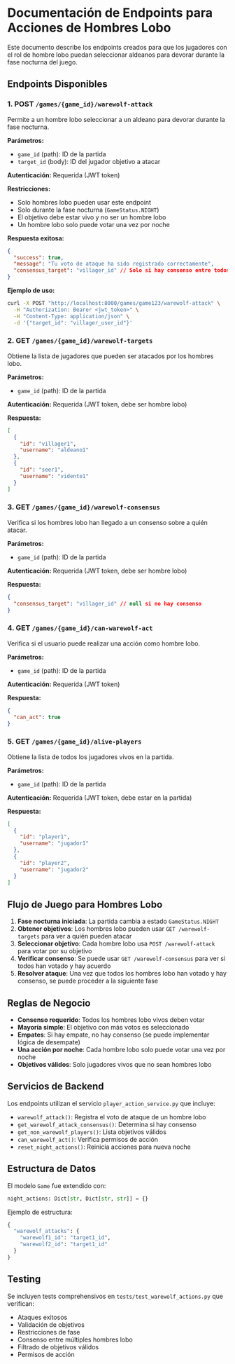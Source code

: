 # Documentación de Endpoints para Acciones de Hombres Lobo

Este documento describe los endpoints creados para que los jugadores con el rol de hombre lobo puedan seleccionar aldeanos para devorar durante la fase nocturna del juego.

## Endpoints Disponibles

### 1. POST `/games/{game_id}/warewolf-attack`

Permite a un hombre lobo seleccionar a un aldeano para devorar durante la fase nocturna.

**Parámetros:**
- `game_id` (path): ID de la partida
- `target_id` (body): ID del jugador objetivo a atacar

**Autenticación:** Requerida (JWT token)

**Restricciones:**
- Solo hombres lobo pueden usar este endpoint
- Solo durante la fase nocturna (`GameStatus.NIGHT`)
- El objetivo debe estar vivo y no ser un hombre lobo
- Un hombre lobo solo puede votar una vez por noche

**Respuesta exitosa:**
```json
{
  "success": true,
  "message": "Tu voto de ataque ha sido registrado correctamente",
  "consensus_target": "villager_id" // Solo si hay consenso entre todos los hombres lobo
}
```

**Ejemplo de uso:**
```bash
curl -X POST "http://localhost:8000/games/game123/warewolf-attack" \
  -H "Authorization: Bearer <jwt_token>" \
  -H "Content-Type: application/json" \
  -d '{"target_id": "villager_user_id"}'
```

### 2. GET `/games/{game_id}/warewolf-targets`

Obtiene la lista de jugadores que pueden ser atacados por los hombres lobo.

**Parámetros:**
- `game_id` (path): ID de la partida

**Autenticación:** Requerida (JWT token, debe ser hombre lobo)

**Respuesta:**
```json
[
  {
    "id": "villager1",
    "username": "aldeano1"
  },
  {
    "id": "seer1",
    "username": "vidente1"
  }
]
```

### 3. GET `/games/{game_id}/warewolf-consensus`

Verifica si los hombres lobo han llegado a un consenso sobre a quién atacar.

**Parámetros:**
- `game_id` (path): ID de la partida

**Autenticación:** Requerida (JWT token, debe ser hombre lobo)

**Respuesta:**
```json
{
  "consensus_target": "villager_id" // null si no hay consenso
}
```

### 4. GET `/games/{game_id}/can-warewolf-act`

Verifica si el usuario puede realizar una acción como hombre lobo.

**Parámetros:**
- `game_id` (path): ID de la partida

**Autenticación:** Requerida (JWT token)

**Respuesta:**
```json
{
  "can_act": true
}
```

### 5. GET `/games/{game_id}/alive-players`

Obtiene la lista de todos los jugadores vivos en la partida.

**Parámetros:**
- `game_id` (path): ID de la partida

**Autenticación:** Requerida (JWT token, debe estar en la partida)

**Respuesta:**
```json
[
  {
    "id": "player1",
    "username": "jugador1"
  },
  {
    "id": "player2", 
    "username": "jugador2"
  }
]
```

## Flujo de Juego para Hombres Lobo

1. **Fase nocturna iniciada**: La partida cambia a estado `GameStatus.NIGHT`
2. **Obtener objetivos**: Los hombres lobo pueden usar `GET /warewolf-targets` para ver a quién pueden atacar
3. **Seleccionar objetivo**: Cada hombre lobo usa `POST /warewolf-attack` para votar por su objetivo
4. **Verificar consenso**: Se puede usar `GET /warewolf-consensus` para ver si todos han votado y hay acuerdo
5. **Resolver ataque**: Una vez que todos los hombres lobo han votado y hay consenso, se puede proceder a la siguiente fase

## Reglas de Negocio

- **Consenso requerido**: Todos los hombres lobo vivos deben votar
- **Mayoría simple**: El objetivo con más votos es seleccionado
- **Empates**: Si hay empate, no hay consenso (se puede implementar lógica de desempate)
- **Una acción por noche**: Cada hombre lobo solo puede votar una vez por noche
- **Objetivos válidos**: Solo jugadores vivos que no sean hombres lobo

## Servicios de Backend

Los endpoints utilizan el servicio `player_action_service.py` que incluye:

- `warewolf_attack()`: Registra el voto de ataque de un hombre lobo
- `get_warewolf_attack_consensus()`: Determina si hay consenso
- `get_non_warewolf_players()`: Lista objetivos válidos
- `can_warewolf_act()`: Verifica permisos de acción
- `reset_night_actions()`: Reinicia acciones para nueva noche

## Estructura de Datos

El modelo `Game` fue extendido con:
```python
night_actions: Dict[str, Dict[str, str]] = {}
```

Ejemplo de estructura:
```python
{
  "warewolf_attacks": {
    "warewolf1_id": "target1_id",
    "warewolf2_id": "target1_id"
  }
}
```

## Testing

Se incluyen tests comprehensivos en `tests/test_warewolf_actions.py` que verifican:
- Ataques exitosos
- Validación de objetivos
- Restricciones de fase
- Consenso entre múltiples hombres lobo
- Filtrado de objetivos válidos
- Permisos de acción
